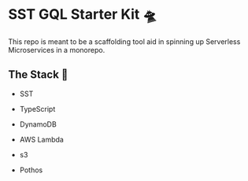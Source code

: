 # SST GQL Starter Kit 🛸

This repo is meant to be a scaffolding tool aid in spinning up Serverless Microservices in a monorepo.

## The Stack 🎁

- SST

- TypeScript

- DynamoDB

- AWS Lambda

- s3

- Pothos
